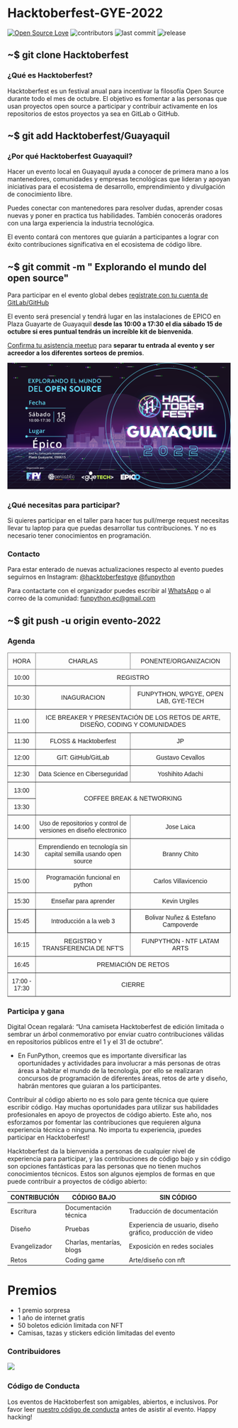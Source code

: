 # Hacktoberfest-GYE-2022

[![Open Source Love](https://badges.frapsoft.com/os/v1/open-source.svg?v=102)](https://github.com/ellerbrock/open-source-badge/)
![contributors](https://img.shields.io/github/contributors/FunPythonEC/Hacktoberfest-GYE-2022?style=plastic)
![last commit](https://img.shields.io/github/last-commit/FunPythonEC/Hacktoberfest-GYE-2022?style=plastic)
![release](https://img.shields.io/github/v/release/FunPythonEC/Hacktoberfest-GYE-2022)

<!-- ## ~$ git init -->

## ~$ git clone Hacktoberfest

### ¿Qué es Hacktoberfest?

Hacktoberfest es un festival anual para incentivar la filosofía Open Source durante todo el mes de octubre. El objetivo es fomentar a las personas que usan proyectos open source a participar y contribuir activamente en los repositorios de estos proyectos ya sea en GitLab o GitHub.

## ~$ git add Hacktoberfest/Guayaquil

### ¿Por qué Hacktoberfest Guayaquil?

Hacer un evento local en Guayaquil ayuda a conocer de primera mano a los mantenedores, comunidades y empresas tecnológicas que lideran y apoyan iniciativas para el ecosistema de desarrollo, emprendimiento y divulgación de conocimiento libre.

Puedes conectar con mantenedores para resolver dudas, aprender cosas nuevas y poner en practica tus habilidades. También conocerás oradores con una larga experiencia la industria tecnológica.

El evento contará con mentores que guiarán a participantes a lograr con éxito contribuciones significativa en el ecosistema de código libre.

## ~$ git commit -m " Explorando el mundo del open source"

Para participar en el evento global debes [regístrate con tu cuenta de GitLab/GitHub](https://Hacktoberfest.com/)

El evento será presencial y tendrá lugar en las instalaciones de EPICO en Plaza Guayarte de Guayaquil **desde las 10:00 a 17:30 el dia sábado 15 de octubre si eres puntual tendrás un increíble kit de bienvenida**.

[Confirma tu asistencia meetup](https://www.meetup.com/es-ES/guayaquil-tech/events/288977960/) para **separar tu entrada al evento y ser acreedor a los diferentes sorteos de premios**.

![flyer-hack-gye-2022](media/artes-Hacktober-tw.png)

### ¿Qué necesitas para participar?

Si quieres participar en el taller para hacer tus pull/merge request necesitas llevar tu laptop para que puedas desarrollar tus contribuciones. Y no es necesario tener conocimientos en programación.

### Contacto

Para estar enterado de nuevas actualizaciones respecto al evento puedes seguirnos en Instagram:
[@hacktoberfestgye](https://www.instagram.com/hacktoberfestgye/)
[@funpython](https://www.instagram.com/hacktoberfestgye/)

Para contactarte con el organizador puedes escribir al [WhatsApp](https://wa.me/message/AAI3OELJXGBII1) o al correo de la comunidad: funpython.ec@gmail.com

## ~$ git push -u origin evento-2022

### Agenda

<table style="border-collapse:collapse;border-spacing:0" class="tg"><thead><tr><th style="border-color:inherit;border-style:solid;border-width:1px;font-family:Arial, sans-serif;font-size:14px;font-weight:normal;overflow:hidden;padding:10px 5px;text-align:center;vertical-align:middle;word-break:normal">HORA</th><th style="border-color:inherit;border-style:solid;border-width:1px;font-family:Arial, sans-serif;font-size:14px;font-weight:normal;overflow:hidden;padding:10px 5px;text-align:center;vertical-align:middle;word-break:normal">CHARLAS</th><th style="border-color:inherit;border-style:solid;border-width:1px;font-family:Arial, sans-serif;font-size:14px;font-weight:normal;overflow:hidden;padding:10px 5px;text-align:center;vertical-align:middle;word-break:normal">PONENTE/ORGANIZACION</th></tr></thead><tbody><tr><td style="border-color:inherit;border-style:solid;border-width:1px;font-family:Arial, sans-serif;font-size:14px;overflow:hidden;padding:10px 5px;text-align:center;vertical-align:middle;word-break:normal">10:00</td><td style="border-color:inherit;border-style:solid;border-width:1px;font-family:Arial, sans-serif;font-size:14px;overflow:hidden;padding:10px 5px;text-align:center;vertical-align:middle;word-break:normal" colspan="2">REGISTRO</td></tr><tr><td style="border-color:inherit;border-style:solid;border-width:1px;font-family:Arial, sans-serif;font-size:14px;overflow:hidden;padding:10px 5px;text-align:center;vertical-align:middle;word-break:normal">10:30</td><td style="border-color:inherit;border-style:solid;border-width:1px;font-family:Arial, sans-serif;font-size:14px;overflow:hidden;padding:10px 5px;text-align:center;vertical-align:middle;word-break:normal"> INAGURACION</td><td style="border-color:inherit;border-style:solid;border-width:1px;font-family:Arial, sans-serif;font-size:14px;overflow:hidden;padding:10px 5px;text-align:center;vertical-align:middle;word-break:normal">FUNPYTHON, WPGYE, OPEN LAB, GYE-TECH</td></tr><tr><td style="border-color:inherit;border-style:solid;border-width:1px;font-family:Arial, sans-serif;font-size:14px;overflow:hidden;padding:10px 5px;text-align:center;vertical-align:middle;word-break:normal">11:00</td><td style="border-color:inherit;border-style:solid;border-width:1px;font-family:Arial, sans-serif;font-size:14px;overflow:hidden;padding:10px 5px;text-align:center;vertical-align:middle;word-break:normal" colspan="2">ICE BREAKER Y PRESENTACIÓN DE LOS RETOS DE ARTE, DISEÑO, CODING Y COMUNIDADES</td></tr><tr><td style="border-color:inherit;border-style:solid;border-width:1px;font-family:Arial, sans-serif;font-size:14px;overflow:hidden;padding:10px 5px;text-align:center;vertical-align:middle;word-break:normal">11:30</td><td style="border-color:inherit;border-style:solid;border-width:1px;font-family:Arial, sans-serif;font-size:14px;overflow:hidden;padding:10px 5px;text-align:center;vertical-align:middle;word-break:normal">FLOSS &amp; Hacktoberfest</td><td style="border-color:inherit;border-style:solid;border-width:1px;font-family:Arial, sans-serif;font-size:14px;overflow:hidden;padding:10px 5px;text-align:center;vertical-align:middle;word-break:normal">JP</td></tr><tr><td style="border-color:inherit;border-style:solid;border-width:1px;font-family:Arial, sans-serif;font-size:14px;overflow:hidden;padding:10px 5px;text-align:center;vertical-align:middle;word-break:normal">12:00</td><td style="border-color:inherit;border-style:solid;border-width:1px;font-family:Arial, sans-serif;font-size:14px;overflow:hidden;padding:10px 5px;text-align:center;vertical-align:middle;word-break:normal">GIT: GitHub/GitLab</td><td style="border-color:inherit;border-style:solid;border-width:1px;font-family:Arial, sans-serif;font-size:14px;overflow:hidden;padding:10px 5px;text-align:center;vertical-align:middle;word-break:normal">Gustavo Cevallos</td></tr><tr><td style="border-color:inherit;border-style:solid;border-width:1px;font-family:Arial, sans-serif;font-size:14px;overflow:hidden;padding:10px 5px;text-align:center;vertical-align:middle;word-break:normal">12:30</td><td style="border-color:inherit;border-style:solid;border-width:1px;font-family:Arial, sans-serif;font-size:14px;overflow:hidden;padding:10px 5px;text-align:center;vertical-align:middle;word-break:normal">Data Science en Ciberseguridad</td><td style="border-color:inherit;border-style:solid;border-width:1px;font-family:Arial, sans-serif;font-size:14px;overflow:hidden;padding:10px 5px;text-align:center;vertical-align:middle;word-break:normal">Yoshihito Adachi</td></tr><tr><td style="border-color:inherit;border-style:solid;border-width:1px;font-family:Arial, sans-serif;font-size:14px;overflow:hidden;padding:10px 5px;text-align:center;vertical-align:middle;word-break:normal">13:00</td><td style="border-color:inherit;border-style:solid;border-width:1px;font-family:Arial, sans-serif;font-size:14px;overflow:hidden;padding:10px 5px;text-align:center;vertical-align:middle;word-break:normal" colspan="2" rowspan="2">COFFEE BREAK &amp; NETWORKING</td></tr><tr><td style="border-color:inherit;border-style:solid;border-width:1px;font-family:Arial, sans-serif;font-size:14px;overflow:hidden;padding:10px 5px;text-align:center;vertical-align:middle;word-break:normal">13:30</td></tr><tr><td style="border-color:inherit;border-style:solid;border-width:1px;font-family:Arial, sans-serif;font-size:14px;overflow:hidden;padding:10px 5px;text-align:center;vertical-align:middle;word-break:normal">14:00</td><td style="border-color:inherit;border-style:solid;border-width:1px;font-family:Arial, sans-serif;font-size:14px;overflow:hidden;padding:10px 5px;text-align:center;vertical-align:middle;word-break:normal">Uso de repositorios y control de versiones en diseño electronico </td><td style="border-color:inherit;border-style:solid;border-width:1px;font-family:Arial, sans-serif;font-size:14px;overflow:hidden;padding:10px 5px;text-align:center;vertical-align:middle;word-break:normal">Jose Laica</td></tr><tr><td style="border-color:inherit;border-style:solid;border-width:1px;font-family:Arial, sans-serif;font-size:14px;overflow:hidden;padding:10px 5px;text-align:center;vertical-align:middle;word-break:normal">14:30</td><td style="border-color:inherit;border-style:solid;border-width:1px;font-family:Arial, sans-serif;font-size:14px;overflow:hidden;padding:10px 5px;text-align:center;vertical-align:middle;word-break:normal">Emprendiendo en tecnología sin capital semilla usando open source</td><td style="border-color:inherit;border-style:solid;border-width:1px;font-family:Arial, sans-serif;font-size:14px;overflow:hidden;padding:10px 5px;text-align:center;vertical-align:middle;word-break:normal">Branny Chito</td></tr><tr><td style="border-color:inherit;border-style:solid;border-width:1px;font-family:Arial, sans-serif;font-size:14px;overflow:hidden;padding:10px 5px;text-align:center;vertical-align:middle;word-break:normal">15:00</td><td style="border-color:inherit;border-style:solid;border-width:1px;font-family:Arial, sans-serif;font-size:14px;overflow:hidden;padding:10px 5px;text-align:center;vertical-align:middle;word-break:normal">Programación funcional en python</td><td style="border-color:inherit;border-style:solid;border-width:1px;font-family:Arial, sans-serif;font-size:14px;overflow:hidden;padding:10px 5px;text-align:center;vertical-align:middle;word-break:normal"><span style="font-weight:400;font-style:normal">Carlos Villavicencio</span></td></tr><tr><td style="border-color:inherit;border-style:solid;border-width:1px;font-family:Arial, sans-serif;font-size:14px;overflow:hidden;padding:10px 5px;text-align:center;vertical-align:middle;word-break:normal">15:30</td><td style="border-color:inherit;border-style:solid;border-width:1px;font-family:Arial, sans-serif;font-size:14px;overflow:hidden;padding:10px 5px;text-align:center;vertical-align:middle;word-break:normal">Enseñar para aprender</td><td style="border-color:inherit;border-style:solid;border-width:1px;font-family:Arial, sans-serif;font-size:14px;overflow:hidden;padding:10px 5px;text-align:center;vertical-align:middle;word-break:normal">Kevin Urgiles</td></tr><tr><td style="border-color:black;border-style:solid;border-width:1px;font-family:Arial, sans-serif;font-size:14px;overflow:hidden;padding:10px 5px;text-align:center;vertical-align:middle;word-break:normal">15:45</td><td style="border-color:black;border-style:solid;border-width:1px;font-family:Arial, sans-serif;font-size:14px;overflow:hidden;padding:10px 5px;text-align:center;vertical-align:middle;word-break:normal">Introducción a la web 3</td><td style="border-color:black;border-style:solid;border-width:1px;font-family:Arial, sans-serif;font-size:14px;overflow:hidden;padding:10px 5px;text-align:center;vertical-align:middle;word-break:normal">Bolivar Nuñez &amp; Estefano Campoverde</td></tr><tr><td style="border-color:inherit;border-style:solid;border-width:1px;font-family:Arial, sans-serif;font-size:14px;overflow:hidden;padding:10px 5px;text-align:center;vertical-align:middle;word-break:normal">16:15</td><td style="border-color:inherit;border-style:solid;border-width:1px;font-family:Arial, sans-serif;font-size:14px;overflow:hidden;padding:10px 5px;text-align:center;vertical-align:middle;word-break:normal">REGISTRO Y TRANSFERENCIA DE NFT'S</td><td style="border-color:inherit;border-style:solid;border-width:1px;font-family:Arial, sans-serif;font-size:14px;overflow:hidden;padding:10px 5px;text-align:center;vertical-align:middle;word-break:normal">FUNPYTHON - NTF LATAM ARTS</td></tr><tr><td style="border-color:inherit;border-style:solid;border-width:1px;font-family:Arial, sans-serif;font-size:14px;overflow:hidden;padding:10px 5px;text-align:center;vertical-align:middle;word-break:normal">16:45</td><td style="border-color:inherit;border-style:solid;border-width:1px;font-family:Arial, sans-serif;font-size:14px;overflow:hidden;padding:10px 5px;text-align:center;vertical-align:middle;word-break:normal" colspan="2">PREMIACIÓN DE RETOS</td></tr><tr><td style="border-color:inherit;border-style:solid;border-width:1px;font-family:Arial, sans-serif;font-size:14px;overflow:hidden;padding:10px 5px;text-align:center;vertical-align:middle;word-break:normal">17:00 - 17:30</td><td style="border-color:inherit;border-style:solid;border-width:1px;font-family:Arial, sans-serif;font-size:14px;overflow:hidden;padding:10px 5px;text-align:center;vertical-align:middle;word-break:normal" colspan="2">CIERRE</td></tr></tbody></table>

### Participa y gana

Digital Ocean regalará: “Una camiseta Hacktoberfest de edición limitada o sembrar un árbol conmemorativo por enviar cuatro contribuciones válidas en repositorios públicos entre el 1 y el 31 de octubre”.

- En FunPython, creemos que es importante diversificar las oportunidades y actividades para involucrar a más personas de otras áreas a habitar el mundo de la tecnología, por ello se realizaran concursos de programación de diferentes áreas, retos de arte y diseño, habrán mentores que guiaran a los participantes.

Contribuir al código abierto no es solo para gente técnica que quiere escribir código. Hay muchas oportunidades para utilizar sus habilidades profesionales en apoyo de proyectos de código abierto. Este año, nos esforzamos por fomentar las contribuciones que requieren alguna experiencia técnica o ninguna. No importa tu experiencia, ¡puedes participar en Hacktoberfest!

Hacktoberfest da la bienvenida a personas de cualquier nivel de experiencia para participar, y las contribuciones de código bajo y sin código son opciones fantásticas para las personas que no tienen muchos conocimientos técnicos. Estos son algunos ejemplos de formas en que puede contribuir a proyectos de código abierto:

| CONTRIBUCIÓN  | CÓDIGO BAJO               | SIN CÓDIGO                                                  |
| ------------- | ------------------------- | ----------------------------------------------------------- |
| Escritura     | Documentación técnica     | Traducción de documentación                                 |
| Diseño        | Pruebas                   | Experiencia de usuario, diseño gráfico, producción de video |
| Evangelizador | Charlas, mentarías, blogs | Exposición en redes sociales                                |
| Retos         | Coding game               | Arte/diseño con nft                                         |

# Premios

- 1 premio sorpresa
- 1 año de internet gratis
- 50 boletos edición limitada con NFT
- Camisas, tazas y stickers edición limitadas del evento

<!-- ### Oradores -->

<!-- ### Patrocinadores -->

<!-- ### Equipo organizador -->

### Contribuidores

<a href="https://github.com/FunPythonEC/Hacktoberfest-GYE-2022/graphs/contributors">
  <img src="https://contrib.rocks/image?repo=FunPythonEC/Hacktoberfest-GYE-2022" />
</a>

### Código de Conducta

Los eventos de Hacktoberfest son amigables, abiertos, e inclusivos. Por favor leer [nuestro código de conducta](CODE_OF_CONDUCT.md) antes de asistir al evento. Happy hacking!
